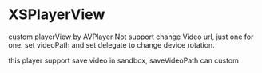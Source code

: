 # XSPlayerView
custom playerView by AVPlayer
Not support change Video url, just one for one. 
set videoPath and set delegate to change device rotation.

this player support save video in sandbox, saveVideoPath can custom

